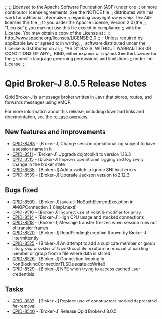 ;;
;; Licensed to the Apache Software Foundation (ASF) under one
;; or more contributor license agreements.  See the NOTICE file
;; distributed with this work for additional information
;; regarding copyright ownership.  The ASF licenses this file
;; to you under the Apache License, Version 2.0 (the
;; "License"); you may not use this file except in compliance
;; with the License.  You may obtain a copy of the License at
;; 
;;   http://www.apache.org/licenses/LICENSE-2.0
;; 
;; Unless required by applicable law or agreed to in writing,
;; software distributed under the License is distributed on an
;; "AS IS" BASIS, WITHOUT WARRANTIES OR CONDITIONS OF ANY
;; KIND, either express or implied.  See the License for the
;; specific language governing permissions and limitations
;; under the License.
;;

# Qpid Broker-J 8.0.5 Release Notes

Qpid Broker-J is a message broker written in Java that stores, routes,
and forwards messages using AMQP.

For more information about this release, including download links and
documentation, see the [release overview](index.html).


## New features and improvements

 - [QPID-8483](https://issues.apache.org/jira/browse/QPID-8483) - [Broker-J] Change session operational log subject to have a session name in it
 - [QPID-8511](https://issues.apache.org/jira/browse/QPID-8511) - [Broker-J] Upgrade dojotoolkit to version 1.16.3
 - [QPID-8515](https://issues.apache.org/jira/browse/QPID-8515) - [Broker-J] Improve operational logging and log every change to the broker state
 - [QPID-8535](https://issues.apache.org/jira/browse/QPID-8535) - [Broker-J] Add a switch to ignore SNI host errors
 - [QPID-8539](https://issues.apache.org/jira/browse/QPID-8539) - [Broker-J] Upgrade Jackson version to 2.12.3

## Bugs fixed

 - [QPID-8509](https://issues.apache.org/jira/browse/QPID-8509) - [Broker-J] java.util.NoSuchElementException in AMQPConnection_1_0Impl.next()
 - [QPID-8510](https://issues.apache.org/jira/browse/QPID-8510) - [Broker-J] Incorect use of volatile modifier for array
 - [QPID-8514](https://issues.apache.org/jira/browse/QPID-8514) - [Broker-J] High CPU usage and stucked connections
 - [QPID-8518](https://issues.apache.org/jira/browse/QPID-8518) - [Broker-J] Message transfer freezes when session runs out of transfer frames
 - [QPID-8520](https://issues.apache.org/jira/browse/QPID-8520) - [Broker-J] ReadPendingException thrown by Broker-J intermittently
 - [QPID-8525](https://issues.apache.org/jira/browse/QPID-8525) - [Broker-J] An attempt to add a duplicate member or group into group provider of type GroupFile results in a removal of existing member or group from a file where data is stored
 - [QPID-8526](https://issues.apache.org/jira/browse/QPID-8526) - [Broker-J] Connection looping in NonBlockingConnectionTLSDelegate.doWrite()
 - [QPID-8529](https://issues.apache.org/jira/browse/QPID-8529) - [Broker-J] NPE when trying to access cached user credentials

## Tasks

 - [QPID-8537](https://issues.apache.org/jira/browse/QPID-8537) - [Broker-J] Replace use of constructors marked deprecated for-removal
 - [QPID-8540](https://issues.apache.org/jira/browse/QPID-8540) - [Broker-J] Release Qpid Broker-J 8.0.5